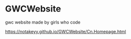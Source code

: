 # GWCWebsite
gwc website made by girls who code

https://notakeyy.github.io/GWCWebsite/Cn.Homepage.html